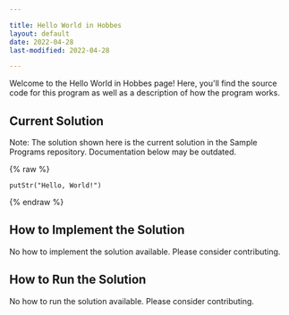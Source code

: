 ```yaml
---

title: Hello World in Hobbes
layout: default
date: 2022-04-28
last-modified: 2022-04-28

---
```


Welcome to the Hello World in Hobbes page! Here, you'll find the source code for this program as well as a description of how the program works.

## Current Solution

Note: The solution shown here is the current solution in the Sample Programs repository. Documentation below may be outdated.

{% raw %}

```Hobbes
putStr("Hello, World!")

```

{% endraw %}

## How to Implement the Solution

No how to implement the solution available. Please consider contributing.

## How to Run the Solution

No how to run the solution available. Please consider contributing.